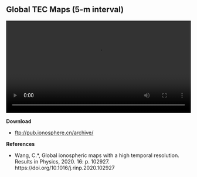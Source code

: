 ## Global TEC Maps (5-m interval)

<video id="video_b5mg" controls="controls" style="width:100%">
  <source src="/static/file/b5mg.mp4" type="video/mp4"/>
</video>

<p><strong>Download</strong></p>
<ul>
	<li><p><a href="#">ftp://pub.ionosphere.cn/archive/</a></p></li>
</ul>

<p><strong>References</strong></p>
<ul class="log">
    <li><p>Wang, C.*, Global ionospheric maps with a high temporal resolution. Results in Physics, 2020. 16: p. 102927. https://doi.org/10.1016/j.rinp.2020.102927</p></li>
</ul>

<script  type="text/javascript">
	window.onload = function() {
		var local1=document.getElementById('video_b5mg');  //获取，函数执行完成后local内存释放
		local1.autoplay = true; // 自动播放
		local1.loop = true; // 循环播放
		local1.muted=true; // 关闭声音，如果为false,视频无法自动播放
		if(local1.paused){  //判断是否处于暂停状态
			local1.play();  //开启播放
	    }else{		   
			local1.pause();  //停止播放
	    }
    }
</script>
